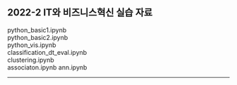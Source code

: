 ## 2022-2 IT와 비즈니스혁신 실습 자료


python_basic1.ipynb  
python_basic2.ipynb  
python_vis.ipynb   
classification_dt_eval.ipynb   
clustering.ipynb   
associaton.ipynb 
ann.ipynb    

----------------------------------
